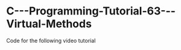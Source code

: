 C---Programming-Tutorial-63---Virtual-Methods
=============================================

Code for the following video tutorial 
